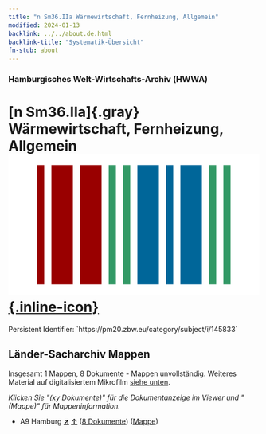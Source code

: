 ```yaml
---
title: "n Sm36.IIa Wärmewirtschaft, Fernheizung, Allgemein"
modified: 2024-01-13
backlink: ../../about.de.html
backlink-title: "Systematik-Übersicht"
fn-stub: about
---
```


### Hamburgisches Welt-Wirtschafts-Archiv (HWWA)

# [n Sm36.IIa]{.gray}&#8201; Wärmewirtschaft, Fernheizung, Allgemein &#160; [![Wikidata](/images/Wikidata-logo.svg "Wikidata"){.inline-icon}](http://www.wikidata.org/entity/Q104710353)

<div class="hint">Persistent Identifier: `https://pm20.zbw.eu/category/subject/i/145833`</div>







## Länder-Sacharchiv Mappen






Insgesamt 1 Mappen, 8 Dokumente - Mappen unvollständig. Weiteres Material auf digitalisiertem Mikrofilm [siehe unten](#filmsections).

_Klicken Sie "(xy Dokumente)" für die Dokumentanzeige im Viewer und "(Mappe)" für Mappeninformation._



- A9 Hamburg [**&nearr;**](../../../geo/i/140905/about.de.html "Hamburg (alle Mappen)") [**&uarr;**](../../../geo/about.de.html#A9 "Ländersystematik") (<a href="https://pm20.zbw.eu/iiifview/folder/sh/140905,145833" title="über: Hamburg : Wärmewirtschaft, Fernheizung, Allgemein" target="_blank">8 Dokumente</a>) ([Mappe](../../../../folder/sh/1409xx/140905/1458xx/145833/about.de.html))



<a id="filmsections" />













